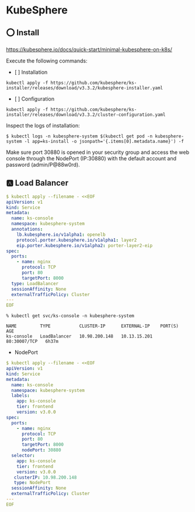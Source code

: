 # KubeSphere


## :o: Install

https://kubesphere.io/docs/quick-start/minimal-kubesphere-on-k8s/


Execute the following commands:

- [ ] Installation

```
kubectl apply -f https://github.com/kubesphere/ks-installer/releases/download/v3.3.2/kubesphere-installer.yaml
```

- [ ] Configuration
   
```
kubectl apply -f https://github.com/kubesphere/ks-installer/releases/download/v3.3.2/cluster-configuration.yaml
```

Inspect the logs of installation:

```
$ kubectl logs -n kubesphere-system $(kubectl get pod -n kubesphere-system -l app=ks-install -o jsonpath='{.items[0].metadata.name}') -f
```

Make sure port 30880 is opened in your security group and access the web console through the NodePort (IP:30880) with the default account and password (admin/P@88w0rd).

## :a: Load Balancer

```yaml
$ kubectl apply --filename - <<EOF
apiVersion: v1
kind: Service
metadata:
  name: ks-console
  namespace: kubesphere-system
  annotations:
    lb.kubesphere.io/v1alpha1: openelb
    protocol.porter.kubesphere.io/v1alpha1: layer2
    eip.porter.kubesphere.io/v1alpha2: porter-layer2-eip
spec:
  ports:
    - name: nginx
      protocol: TCP
      port: 80
      targetPort: 8000
  type: LoadBalancer
  sessionAffinity: None
  externalTrafficPolicy: Cluster
---
EOF
```

```
% kubectl get svc/ks-console -n kubesphere-system

NAME         TYPE           CLUSTER-IP      EXTERNAL-IP    PORT(S)        AGE
ks-console   LoadBalancer   10.98.200.148   10.13.15.201   80:30007/TCP   6h37m
```

* NodePort

```yaml
$ kubectl apply --filename - <<EOF
apiVersion: v1
kind: Service
metadata:
  name: ks-console
  namespace: kubesphere-system
  labels:
    app: ks-console
    tier: frontend
    version: v3.0.0
spec:
  ports:
    - name: nginx
      protocol: TCP
      port: 80
      targetPort: 8000
      nodePort: 30880
  selector:
    app: ks-console
    tier: frontend
    version: v3.0.0
   clusterIP: 10.98.200.148
   type: NodePort
  sessionAffinity: None
  externalTrafficPolicy: Cluster
---
EOF
```
